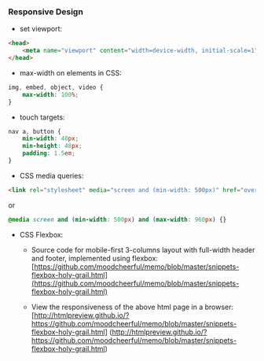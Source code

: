 ### Responsive Design

- set viewport:

```html
<head>
	<meta name="viewport" content="width=device-width, initial-scale=1">
</head>
```

- max-width on elements in CSS:

```css
img, embed, object, video {
	max-width: 100%;
}
```

- touch targets:

```css
nav a, button {
	min-width: 48px;
	min-height: 48px;
	padding: 1.5em;
}
```

- CSS media queries:

```html
<link rel="stylesheet" media="screen and (min-width: 500px)" href="over500.css">
```
or 

```css
@media screen and (min-width: 500px) and (max-width: 960px) {}
```

- CSS Flexbox:

	- Source code for mobile-first 3-columns layout with full-width header and footer, implemented using flexbox:  
	[https://github.com/moodcheerful/memo/blob/master/snippets-flexbox-holy-grail.html](https://github.com/moodcheerful/memo/blob/master/snippets-flexbox-holy-grail.html)

	- View the responsiveness of the above html page in a browser:  
	[http://htmlpreview.github.io/?https://github.com/moodcheerful/memo/blob/master/snippets-flexbox-holy-grail.html]
(http://htmlpreview.github.io/?https://github.com/moodcheerful/memo/blob/master/snippets-flexbox-holy-grail.html)








